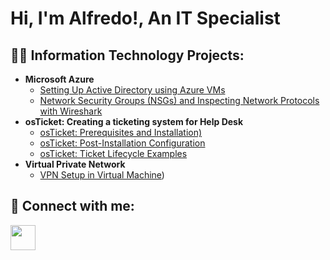 <h1>Hi, I'm Alfredo!, An IT Specialist </h1>

<h2>👨‍💻 Information Technology Projects:</h2>

- <b>Microsoft Azure</b>
  - [Setting Up Active Directory using Azure VMs](https://github.com/farredondo3/config-AD/blob/main/README.md)
  - [Network Security Groups (NSGs) and Inspecting Network Protocols with Wireshark](https://github.com/farredondo3/pythonProject)
- <b>osTicket: Creating a ticketing system for Help Desk</b>
  - [osTicket: Prerequisites and Installation)](https://github.com/farredondo3/wguSoftware1FX)
  - [osTicket: Post-Installation Configuration](https://github.com/farredondo3/AlfredoArredondoC195PAv1.2)
  - [osTicket: Ticket Lifecycle Examples](https://github.com/farredondo3/AlfredoArredondoC195PAv1.2)
- <b>Virtual Private Network</b>
  - [VPN Setup in Virtual Machine](https://github.com/farredondo3/Setup-VPN))




<h2> 🤳 Connect with me:</h2>

<a href="https://www.linkedin.com/in/alfredo-arredondo1013/">
  <img src="https://upload.wikimedia.org/wikipedia/commons/c/ca/LinkedIn_logo_initials.png" width="40" height="40">
</a>
